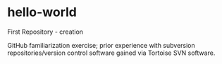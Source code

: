 # hello-world
First Repository - creation

GitHub familiarization exercise; prior experience with subversion repositories/version control software gained via Tortoise SVN software.
